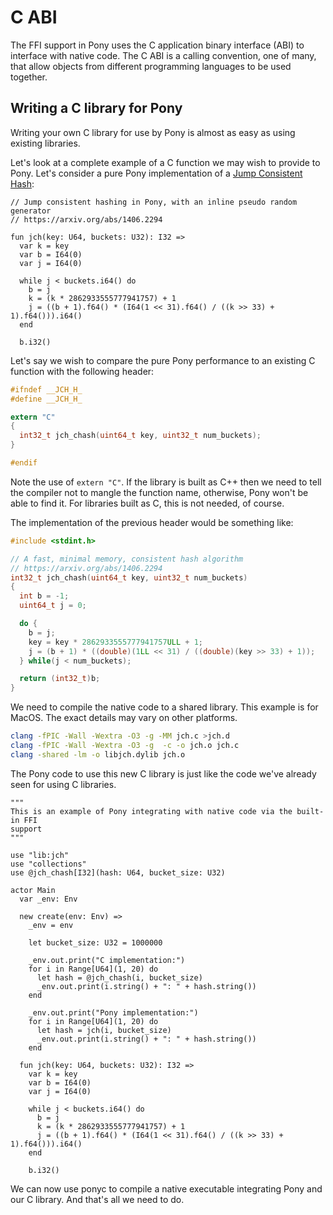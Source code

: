 # C ABI

The FFI support in Pony uses the C application binary interface (ABI) to interface with native code. The C ABI is a calling convention, one of many, that allow objects from different programming languages to be used together.

## Writing a C library for Pony

Writing your own C library for use by Pony is almost as easy as using existing libraries.

Let's look at a complete example of a C function we may wish to provide to Pony. Let's consider a pure Pony implementation of a [Jump Consistent Hash](https://arxiv.org/abs/1406.2294):

```pony
// Jump consistent hashing in Pony, with an inline pseudo random generator
// https://arxiv.org/abs/1406.2294

fun jch(key: U64, buckets: U32): I32 =>
  var k = key
  var b = I64(0)
  var j = I64(0)

  while j < buckets.i64() do
    b = j
    k = (k * 2862933555777941757) + 1
    j = ((b + 1).f64() * (I64(1 << 31).f64() / ((k >> 33) + 1).f64())).i64()
  end

  b.i32()
```

Let's say we wish to compare the pure Pony performance to an existing C function with the following header:

```c
#ifndef __JCH_H_
#define __JCH_H_

extern "C"
{
  int32_t jch_chash(uint64_t key, uint32_t num_buckets);
}

#endif
```

Note the use of `extern "C"`. If the library is built as C++ then we need to tell the compiler not to mangle the function name, otherwise, Pony won't be able to find it. For libraries built as C, this is not needed, of course.

The implementation of the previous header would be something like:

```c
#include <stdint.h>

// A fast, minimal memory, consistent hash algorithm
// https://arxiv.org/abs/1406.2294
int32_t jch_chash(uint64_t key, uint32_t num_buckets)
{
  int b = -1;
  uint64_t j = 0;

  do {
    b = j;
    key = key * 2862933555777941757ULL + 1;
    j = (b + 1) * ((double)(1LL << 31) / ((double)(key >> 33) + 1));
  } while(j < num_buckets);

  return (int32_t)b;
}
```

We need to compile the native code to a shared library. This example is for MacOS. The exact details may vary on other platforms.

```bash
clang -fPIC -Wall -Wextra -O3 -g -MM jch.c >jch.d
clang -fPIC -Wall -Wextra -O3 -g  -c -o jch.o jch.c
clang -shared -lm -o libjch.dylib jch.o
```

The Pony code to use this new C library is just like the code we've already seen for using C libraries.

```pony
"""
This is an example of Pony integrating with native code via the built-in FFI
support
"""

use "lib:jch"
use "collections"
use @jch_chash[I32](hash: U64, bucket_size: U32)

actor Main
  var _env: Env

  new create(env: Env) =>
    _env = env

    let bucket_size: U32 = 1000000

    _env.out.print("C implementation:")
    for i in Range[U64](1, 20) do
      let hash = @jch_chash(i, bucket_size)
      _env.out.print(i.string() + ": " + hash.string())
    end

    _env.out.print("Pony implementation:")
    for i in Range[U64](1, 20) do
      let hash = jch(i, bucket_size)
      _env.out.print(i.string() + ": " + hash.string())
    end

  fun jch(key: U64, buckets: U32): I32 =>
    var k = key
    var b = I64(0)
    var j = I64(0)

    while j < buckets.i64() do
      b = j
      k = (k * 2862933555777941757) + 1
      j = ((b + 1).f64() * (I64(1 << 31).f64() / ((k >> 33) + 1).f64())).i64()
    end

    b.i32()
```

We can now use ponyc to compile a native executable integrating Pony and our C library. And that's all we need to do.
